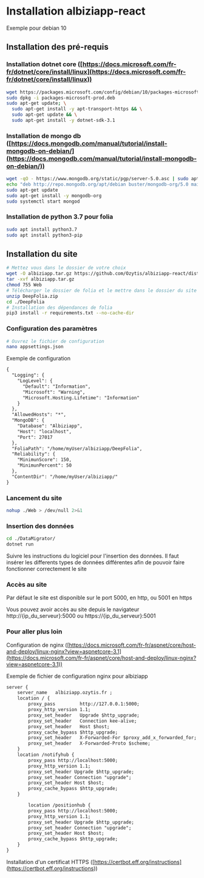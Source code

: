# Installation albiziapp-react

Exemple pour debian 10

## Installation des pré-requis

### Installation dotnet core ([https://docs.microsoft.com/fr-fr/dotnet/core/install/linux](https://docs.microsoft.com/fr-fr/dotnet/core/install/linux))
 

```bash
wget https://packages.microsoft.com/config/debian/10/packages-microsoft-prod.deb -O packages-microsoft-prod.deb
sudo dpkg -i packages-microsoft-prod.deb
sudo apt-get update; \
  sudo apt-get install -y apt-transport-https && \
  sudo apt-get update && \
  sudo apt-get install -y dotnet-sdk-3.1
```
### Installation de mongo db ([https://docs.mongodb.com/manual/tutorial/install-mongodb-on-debian/](https://docs.mongodb.com/manual/tutorial/install-mongodb-on-debian/))

```bash
wget -qO - https://www.mongodb.org/static/pgp/server-5.0.asc | sudo apt-key add -
echo "deb http://repo.mongodb.org/apt/debian buster/mongodb-org/5.0 main" | sudo tee /etc/apt/sources.list.d/mongodb-org-5.0.list
sudo apt-get update
sudo apt-get install -y mongodb-org
sudo systemctl start mongod
```
### Installation de python 3.7 pour folia
```bash
sudo apt install python3.7
sudo apt install python3-pip
```

## Installation du site

```bash
# Mettez vous dans le dossier de votre choix
wget -O albiziapp.tar.gz https://github.com/Ozytis/albiziapp-react/dist/latest.linuxX64.tar
tar -xvf albiziapp.tar.gz
chmod 755 Web
# Télécharger le dossier de folia et le mettre dans le dossier du site albiziapp
unzip DeepFolia.zip
cd ./DeepFolia
# Installation des dépendances de folia
pip3 install -r requirements.txt --no-cache-dir
```
### Configuration des paramètres

```bash
# Ouvrez le fichier de configuration
nano appsettings.json
```
Exemple de configuration
```txt
{
  "Logging": {
    "LogLevel": {
      "Default": "Information",
      "Microsoft": "Warning",
      "Microsoft.Hosting.Lifetime": "Information"
    }
  },
  "AllowedHosts": "*",
  "MongoDB": {
    "Database": "Albiziapp",
    "Host": "localhost",
    "Port": 27017
  },
  "FoliaPath": "/home/myUser/albiziapp/DeepFolia",
  "Reliability": {
    "MinimunScore": 150,
    "MinimunPercent": 50
  },
  "ContentDir": "/home/myUser/albiziapp/"
}
```
### Lancement du site
```bash
nohup ./Web > /dev/null 2>&1
```
### Insertion des données
```bash
cd ./DataMigrator/
dotnet run
```
Suivre les instructions du logiciel pour l'insertion des données.
Il faut insérer les differents types de données différentes afin de pouvoir faire fonctionner correctement le site

### Accès au site
Par défaut le site est disponible sur le port 5000, en http, ou 5001 en https

Vous pouvez avoir accès au site depuis le navigateur http://{ip_du_serveur}:5000 ou https://{ip_du_serveur}:5001

### Pour aller plus loin 
Configuration de nginx ([https://docs.microsoft.com/fr-fr/aspnet/core/host-and-deploy/linux-nginx?view=aspnetcore-3.1](https://docs.microsoft.com/fr-fr/aspnet/core/host-and-deploy/linux-nginx?view=aspnetcore-3.1))

Exemple de fichier de configuration nginx pour albiziapp
```txt
server {
    server_name   albiziapp.ozytis.fr ;
    location / {
        proxy_pass         http://127.0.0.1:5000;
        proxy_http_version 1.1;
        proxy_set_header   Upgrade $http_upgrade;
        proxy_set_header   Connection kee-alive;
        proxy_set_header   Host $host;
        proxy_cache_bypass $http_upgrade;
        proxy_set_header   X-Forwarded-For $proxy_add_x_forwarded_for;
        proxy_set_header   X-Forwarded-Proto $scheme;
    }
    location /notifyhub {
        proxy_pass http://localhost:5000;
        proxy_http_version 1.1;
        proxy_set_header Upgrade $http_upgrade;
        proxy_set_header Connection "upgrade";
        proxy_set_header Host $host;
        proxy_cache_bypass $http_upgrade;
    }

        location /positionhub {
        proxy_pass http://localhost:5000;
        proxy_http_version 1.1;
        proxy_set_header Upgrade $http_upgrade;
        proxy_set_header Connection "upgrade";
        proxy_set_header Host $host;
        proxy_cache_bypass $http_upgrade;
    }
}
```

Installation d'un certificat HTTPS ([https://certbot.eff.org/instructions] (https://certbot.eff.org/instructions))

